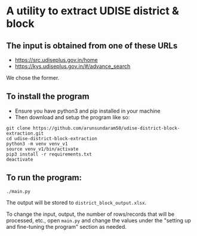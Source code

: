 # A utility to extract UDISE district &amp; block

## The input is obtained from one of these URLs
- <https://src.udiseplus.gov.in/home>
- <https://kys.udiseplus.gov.in/#/advance_search>

We chose the former.

## To install the program 
- Ensure you have python3 and pip installed in your machine
- Then download and setup the program like so:
```
git clone https://github.com/arunsundaram50/udise-district-block-extraction.git
cd udise-district-block-extraction
python3 -m venv venv_v1
source venv_v1/bin/activate
pip3 install -r requirements.txt
deactivate
```

## To run the program:
```
./main.py
```

The output will be stored to `district_block_output.xlsx`.

To change the input, output, the number of rows/records that will be processed, etc., open `main.py` and change the values under the "setting up and fine-tuning the program" section as needed.
